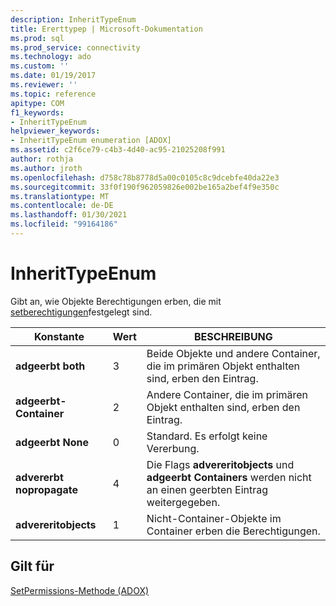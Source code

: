 ```yaml
---
description: InheritTypeEnum
title: Ererttypep | Microsoft-Dokumentation
ms.prod: sql
ms.prod_service: connectivity
ms.technology: ado
ms.custom: ''
ms.date: 01/19/2017
ms.reviewer: ''
ms.topic: reference
apitype: COM
f1_keywords:
- InheritTypeEnum
helpviewer_keywords:
- InheritTypeEnum enumeration [ADOX]
ms.assetid: c2f6ce79-c4b3-4d40-ac95-21025208f991
author: rothja
ms.author: jroth
ms.openlocfilehash: d758c78b8778d5a00c0105c8c9dcebfe40da22e3
ms.sourcegitcommit: 33f0f190f962059826e002be165a2bef4f9e350c
ms.translationtype: MT
ms.contentlocale: de-DE
ms.lasthandoff: 01/30/2021
ms.locfileid: "99164186"
---
```

# <a name="inherittypeenum"></a>InheritTypeEnum
Gibt an, wie Objekte Berechtigungen erben, die mit [setberechtigungen](./setpermissions-method-adox.md)festgelegt sind.  
  
|Konstante|Wert|BESCHREIBUNG|  
|--------------|-----------|-----------------|  
|**adgeerbt both**|3|Beide Objekte und andere Container, die im primären Objekt enthalten sind, erben den Eintrag.|  
|**adgeerbt-Container**|2|Andere Container, die im primären Objekt enthalten sind, erben den Eintrag.|  
|**adgeerbt None**|0|Standard. Es erfolgt keine Vererbung.|  
|**advererbt nopropagate**|4|Die Flags **advereritobjects** und **adgeerbt Containers** werden nicht an einen geerbten Eintrag weitergegeben.|  
|**advereritobjects**|1|Nicht-Container-Objekte im Container erben die Berechtigungen.|  
  
## <a name="applies-to"></a>Gilt für  
 [SetPermissions-Methode (ADOX)](./setpermissions-method-adox.md)
